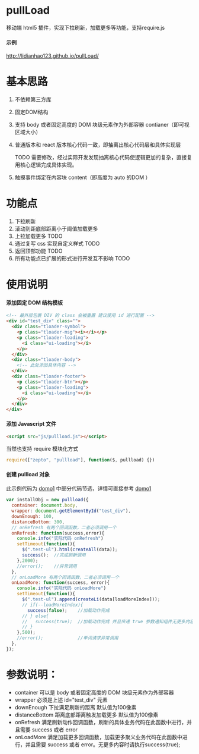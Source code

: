# pullLoad
移动端 html5 插件，实现下拉刷新，加载更多等功能，支持require.js

#### 示例
http://lidianhao123.github.io/pullLoad/

# 基本思路
1. 不依赖第三方库
2. 固定DOM结构
3. 支持 body 或者固定高度的 DOM 块级元素作为外部容器 contianer（即可视区域大小）
4. 普通版本和 react 版本核心代码一致，即抽离出核心代码层和具体实现层 

    TODO 需要修改，经过实际开发发现抽离核心代码使逻辑更加的复杂，直接复用核心逻辑完成具体实现。
    
5. 触摸事件绑定在内容块 content（即高度为 auto 的DOM ）

# 功能点
1. 下拉刷新
2. 滚动到距底部距离小于阈值加载更多
3. 上拉加载更多 TODO
4. 通过复写 css 实现自定义样式 TODO
5. 返回顶部功能 TODO
6. 所有功能点已扩展的形式进行开发互不影响 TODO

# 使用说明
#### 添加固定 DOM 结构模板

```html
<!-- 最外层包裹 DIV 的 class 会被重置 建议使用 id 进行配置 -->
<div id="test_div" class="">
  <div class="tloader-symbol">
    <p class="tloader-msg"><i></i></p>
    <p class="tloader-loading">
      <i class="ui-loading"></i>
    </p>
  </div>
  <div class="tloader-body">
    <!-- 此处添加具体内容 -->
  </div>
  <div class="tloader-footer">
    <p class="tloader-btn"></p>
    <p class="tloader-loading">
      <i class="ui-loading"></i>
    </p>
  </div>
</div>
```

#### 添加 Javascript 文件

```html
<script src="js/pullload.js"></script>
```
当然也支持 require 模块化方式
```js
require(["zepto", "pullload"], function($, pullload) {})
```

#### 创建 pullload 对象

此示例代码为 [domo1](http://lidianhao123.github.io/pullLoad/index.html) 中部分代码节选，详情可直接参考 [domo1](http://lidianhao123.github.io/pullLoad/index.html) 
```js
var installObj = new pullload({
  container: document.body,
  wrapper: document.getElementById("test_div"),
  downEnough: 100,
  distanceBottom: 300,
  // onRefresh 有两个回调函数，二者必须调用一个
  onRefresh: function(success,error){
    console.info("实际代码 onRefresh")
    setTimeout(function(){
      $(".test-ul").html(createAll(data));
      success();  //完成刷新调用
    },2000);
    //error();    //异常调用
  },
  // onLoadMore 有两个回调函数，二者必须调用一个
  onLoadMore: function(success, error){
    console.info("实际代码 onLoadMore")
    setTimeout(function(){
      $(".test-ul").append(createLi(data[loadMoreIndex]));
      // if(--loadMoreIndex){
        success(false);    //加载动作完成
      // } else{
      //   success(true);  //加载动作完成 并且传递 true 参数通知组件无更多内容
      // }
    },500);
    //error();             //单词请求异常调用
  },
});
```

# 参数说明：
- container  可以是 body 或者固定高度的 DOM 块级元素作为外部容器
- wrapper    必须是上述 id="test_div" 元素
- downEnough 下拉满足刷新的距离 默认值为100像素
- distanceBottom 距离底部距离触发加载更多 默认值为100像素 
- onRefresh  满足刷新动作回调函数，刷新的具体业务代码在此函数中进行，并且需要 success 或者 error
- onLoadMore 满足加载更多回调函数，加载更多聚义业务代码在此函数中进行，并且需要 success 或者 error。无更多内容时请执行success(true);